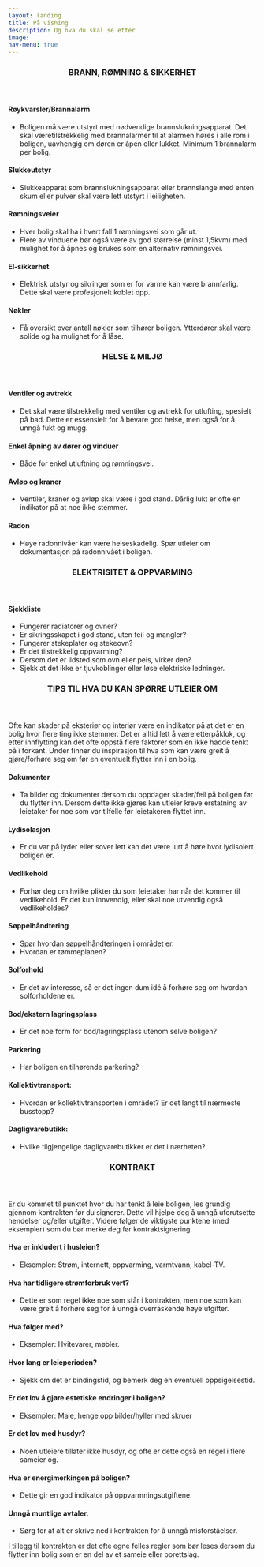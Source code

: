 ```yaml
---
layout: landing
title: På visning
description: Og hva du skal se etter
image:
nav-menu: true
---
```


<!-- Main -->
<div id="main" class="alt">

<!-- One -->
<section id="one">
	<div class="inner">
		<header class="major">
			<h3 id="content">BRANN, RØMNING & SIKKERHET</h3>
		</header>

<!-- Content -->
<h4 id="content">Røykvarsler/Brannalarm</h4>
<p>
    <ul style="list-style-type:disc;">
        <li>Boligen må være utstyrt med nødvendige brannslukningsapparat. Det skal væretilstrekkelig med brannalarmer til at alarmen høres i alle rom i boligen, uavhengig om døren er åpen eller lukket. Minimum 1 brannalarm per bolig.</li>
    </ul>
</p>

<h4 id="content">Slukkeutstyr</h4>
<p>
    <ul style="list-style-type:disc;">
        <li>Slukkeapparat som brannslukningsapparat eller brannslange med enten skum eller pulver skal være lett utstyrt i leiligheten.</li>
    </ul>
</p>

<h4 id="content">Rømningsveier</h4>
<p>
    <ul style="list-style-type:disc;">
        <li>Hver bolig skal ha i hvert fall 1 rømningsvei som går ut.</li>
		<li>Flere av vinduene bør også være av god størrelse (minst 1,5kvm) med mulighet for å åpnes og brukes som en alternativ rømningsvei.</li>
    </ul>
</p>

<h4 id="content">El-sikkerhet</h4>
<p>
    <ul style="list-style-type:disc;">
		<li>Elektrisk utstyr og sikringer som er for varme kan være brannfarlig. Dette skal være profesjonelt koblet opp.</li>
    </ul>
</p>

<h4 id="content">Nøkler</h4>
<p>
    <ul style="list-style-type:disc;">
		<li>Få oversikt over antall nøkler som tilhører boligen. Ytterdører skal være solide og ha mulighet for å låse.</li>
    </ul>
</p>

<!-- Two -->
<section id="two">
	<div class="inner">
		<header class="major">
			<h3 id="content">HELSE & MILJØ</h3>
		</header>

<!-- Content -->
<h4 id="content">Ventiler og avtrekk</h4>
<p>
    <ul style="list-style-type:disc;">
        <li>Det skal være tilstrekkelig med ventiler og avtrekk for utlufting, spesielt på bad. Dette er essensielt for å bevare god helse, men også for å unngå fukt og mugg.</li>
    </ul>
</p>

<h4 id="content">Enkel åpning av dører og vinduer</h4>
<p>
    <ul style="list-style-type:disc;">
		<li>Både for enkel utluftning og rømningsvei.</li>
    </ul>
</p>

<h4 id="content">Avløp og kraner</h4>
<p>
    <ul style="list-style-type:disc;">
		<li>Ventiler, kraner og avløp skal være i god stand. Dårlig lukt er ofte en indikator på at noe ikke stemmer.</li>
    </ul>
</p>

<h4 id="content">Radon</h4>
<p>
    <ul style="list-style-type:disc;">
		<li>Høye radonnivåer kan være helseskadelig. Spør utleier om dokumentasjon på radonnivået i boligen.</li>
    </ul>
</p>


<!-- Three -->
<section id="three">
	<div class="inner">
		<header class="major">
			<h3 id="content">ELEKTRISITET & OPPVARMING</h3>
		</header>

<!-- Content -->
<h4 id="content">Sjekkliste</h4>
<p>
    <ul style="list-style-type:disc;">
        <li>Fungerer radiatorer og ovner?</li>
		<li>Er sikringsskapet i god stand, uten feil og mangler?</li>
		<li>Fungerer stekeplater og stekeovn?</li>
		<li>Er det tilstrekkelig oppvarming?</li>
		<li>Dersom det er ildsted som ovn eller peis, virker den?</li>
		<li>Sjekk at det ikke er tjuvkoblinger eller løse elektriske ledninger.</li>
    </ul>
</p>

<!-- Four -->
<section id="four">
	<div class="inner">
		<header class="major">
			<h3 id="content">TIPS TIL HVA DU KAN SPØRRE UTLEIER OM</h3>
		</header>

<!-- Content -->
<p>Ofte kan skader på eksteriør og interiør være en indikator på at det er en bolig hvor flere ting
ikke stemmer. Det er alltid lett å være etterpåklok, og etter innflytting kan det ofte oppstå
flere faktorer som en ikke hadde tenkt på i forkant. Under finner du inspirasjon til hva som
kan være greit å gjøre/forhøre seg om før en eventuelt flytter inn i en bolig.</p>

<h4 id="content">Dokumenter</h4>
<p>
    <ul style="list-style-type:disc;">
        <li>Ta bilder og dokumenter dersom du oppdager skader/feil på boligen før du flytter inn. Dersom dette ikke gjøres kan utleier kreve erstatning av leietaker for noe som var tilfelle før leietakeren flyttet inn.</li>
    </ul>
</p>

<h4 id="content">Lydisolasjon</h4>
<p>
    <ul style="list-style-type:disc;">
        <li>Er du var på lyder eller sover lett kan det være lurt å høre hvor lydisolert boligen er.</li>
    </ul>
</p>

<h4 id="content">Vedlikehold</h4>
<p>
    <ul style="list-style-type:disc;">
        <li>Forhør deg om hvilke plikter du som leietaker har når det kommer til vedlikehold. Er det kun innvendig, eller skal noe utvendig også vedlikeholdes?</li>
    </ul>
</p>

<h4 id="content">Søppelhåndtering</h4>
<p>
    <ul style="list-style-type:disc;">
        <li>Spør hvordan søppelhåndteringen i området er.</li>
		<li>Hvordan er tømmeplanen?</li>
    </ul>
</p>

<h4 id="content">Solforhold</h4>
<p>
    <ul style="list-style-type:disc;">
        <li>Er det av interesse, så er det ingen dum idé å forhøre seg om hvordan solforholdene er.</li>
    </ul>
</p>

<h4 id="content">Bod/ekstern lagringsplass</h4>
<p>
    <ul style="list-style-type:disc;">
        <li>Er det noe form for bod/lagringsplass utenom selve boligen?</li>
    </ul>
</p>

<h4 id="content">Parkering</h4>
<p>
    <ul style="list-style-type:disc;">
        <li>Har boligen en tilhørende parkering?</li>
    </ul>
</p>

<h4 id="content">Kollektivtransport:</h4>
<p>
    <ul style="list-style-type:disc;">
        <li>Hvordan er kollektivtransporten i området? Er det langt til nærmeste busstopp?</li>
    </ul>
</p>

<h4 id="content">Dagligvarebutikk:</h4>
<p>
    <ul style="list-style-type:disc;">
        <li>Hvilke tilgjengelige dagligvarebutikker er det i nærheten?</li>
    </ul>
</p>


<!-- Five -->
<section id="five">
	<div class="inner">
		<header class="major">
			<h3 id="content">KONTRAKT</h3>
		</header>

<!-- Content -->
<p>Er du kommet til punktet hvor du har tenkt å leie boligen, les grundig gjennom kontrakten før du signerer. Dette vil hjelpe deg å unngå uforutsette hendelser og/eller utgifter. Videre følger de viktigste punktene (med eksempler) som du bør merke deg før kontraktsignering.</p>

<h4 id="content">Hva er inkludert i husleien?</h4>
<p>
    <ul style="list-style-type:disc;">
        <li>Eksempler: Strøm, internett, oppvarming, varmtvann, kabel-TV.</li>
    </ul>
</p>

<h4 id="content">Hva har tidligere strømforbruk vert?</h4>
<p>
    <ul style="list-style-type:disc;">
        <li>Dette er som regel ikke noe som står i kontrakten, men noe som kan være greit å forhøre seg for å unngå overraskende høye utgifter.</li>
    </ul>
</p>

<h4 id="content">Hva følger med?</h4>
<p>
    <ul style="list-style-type:disc;">
        <li>Eksempler: Hvitevarer, møbler.</li>
    </ul>
</p>

<h4 id="content">Hvor lang er leieperioden?</h4>
<p>
    <ul style="list-style-type:disc;">
		<li>Sjekk om det er bindingstid, og bemerk deg en eventuell oppsigelsestid.</li>
    </ul>
</p>

<h4 id="content">Er det lov å gjøre estetiske endringer i boligen?</h4>
<p>
    <ul style="list-style-type:disc;">
        <li>Eksempler: Male, henge opp bilder/hyller med skruer</li>
    </ul>
</p>

<h4 id="content">Er det lov med husdyr?</h4>
<p>
    <ul style="list-style-type:disc;">
        <li>Noen utleiere tillater ikke husdyr, og ofte er dette også en regel i flere sameier og.</li>
    </ul>
</p>

<h4 id="content">Hva er energimerkingen på boligen?</h4>
<p>
    <ul style="list-style-type:disc;">
        <li>Dette gir en god indikator på oppvarmningsutgiftene.</li>
    </ul>
</p>

<h4 id="content">Unngå muntlige avtaler.</h4>
<p>
    <ul style="list-style-type:disc;">
        <li>Sørg for at alt er skrive ned i kontrakten for å unngå misforståelser.</li>
    </ul>
</p>

<p>I tillegg til kontrakten er det ofte egne felles regler som bør leses dersom du flytter inn bolig som er en del av et sameie eller borettslag.</p>

</div>
</section>
</div>
